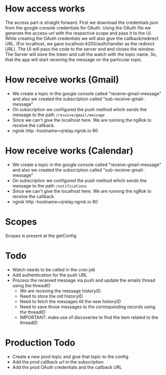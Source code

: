 # How access works
The access part is straight forward. First we download the credentials.json from the google console credentials for OAuth.
Using the OAuth file we generate the access-url with the respective scope and pass it to the UI. 
While creating the OAuth credentials we will also give the callback/redirect URL. (For localhost, we gave localhost:4200/auth/handler as the redirect URL).
The UI will pass the code to the server end and closes the window.
The Server will store the token and call the watch with the topic name. So, that the app will start receving the message on the particular topic.

# How receive works (Gmail)
- We create a topic in the google console called "receive-gmail-message" and also we created the subscription called "sub-receive-gmail-message" 
- On subscription we configured the push method which sends the message to the path `/receive/gmail/message` 
- Since we can't give the localhost here. We are running the ngRok to receive the callback. 
- ngrok http -hostname=vjrelay.ngrok.io 80

# How receive works (Calendar)
- We create a topic in the google console called "receive-gmail-message" and also we created the subscription called "sub-receive-gmail-message" 
- On subscription we configured the push method which sends the message to the path `/notifications` 
- Since we can't give the localhost here. We are running the ngRok to receive the callback. 
- ngrok http -hostname=vjrelay.ngrok.io 80

# Scopes
Scopes is present at the getConfig

# Todo
- Watch needs to be called in the cron job
- Add authentication for the push URL
- Process the received message via push and update the emails thread using the threadID
    - We are receving the message historyID.
    - Need to store the old historyID
    - Need to fetch the messages till the new historyID
    - Need to save those messages to the corresponding records using the threadID
    - IMPORTANT: make use of discoveries to find the item related to the threadID

# Production Todo
- Create a new prod topic and give that topic to the config
- Add the prod callback url in the subscription
- Add the prod OAuth credentials and the callback URL
